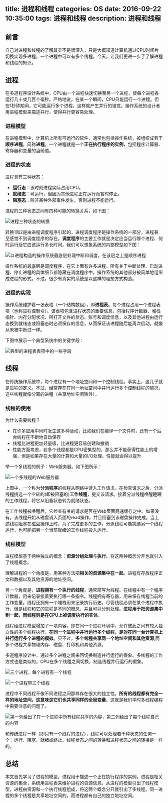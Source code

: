 title: 进程和线程
categories: OS
date: 2016-09-22 10:35:00
tags: 进程和线程
description: 进程和线程
---

## 前言

自己对进程和线程的了解其实不是很深入，只是大概知道计算机通过CPU时间片切换实现多进程，一个进程中可以有多个线程。今天，让我们更进一步了了解进程和线程的知识。

## 进程

在多道程序设计系统中，CPU由一个进程快速切换至另一个进程，使每个进程各运行几十或几百个毫秒。严格地说，在某一个瞬间，CPU只能运行一个进程。但在1秒钟期间，它可能运行多个进程，这样就产生并行的错觉。操作系统的设计者用进程模型来描述并行，使得并行更容易处理。

### 进程模型

在进程模型中，计算机上所有可运行的软件，通常也包括操作系统，被组织成若干**顺序进程**，简称**进程**。一个进程就是一个**正在执行程序的实例**，包括程序计算器、寄存器和变量的当前值。

### 进程的状态

进程具有三种状态：

- **运行态**：该时刻进程实际占用CPU。
- **就绪态**：可运行，但因为其他进程正在运行而暂时停止。
- **阻塞态**：除非某种外部事件发生，否则进程不能运行。

进程的三种状态之间有四种可能的转换关系，如下图：

![进程三种状态的转换](https://raw.githubusercontent.com/rason/rason.github.io/master/image/process-status)

转换1和2是由进程调度程序引起的，进程调度程序是操作系统的一部分，进程甚至感觉不到调度程序的存在。**调度程序**的主要工作就是决定应当运行哪个进程、何时运行及它应该运行多长时间。我们可以想象系统的内部模型如下图：

<!-- more -->

![以进程构造的操作系统最底层处理中断和调度，在该层之上是顺序进程](https://raw.githubusercontent.com/rason/rason.github.io/master/image/process-dispatcher)

操作系统的最底层是调度程序，在它上面有许多进程。所有关于中断处理、启动进程、停止进程的具体细节都隐藏在调度程序中。操作系统的其他部分被简单地组织成进程的形式。不过，很少有真实的系统是以这样的理想方式构造。

### 进程的实现

操作系统维护着一张表格（一个结构数组），即**进程表**。每个进程占用一个进程表项（也称进程控制块）。该表项包含进程状态的重要信息，包括程序计数器、堆栈指针、内存分配状况、所打开文件的状态、账号和调度信息，以及其他进程由运行态换到就绪态或阻塞态时必须保存的信息，从而保证该进程随后能再次启动，就像从未被中断过一样。

下图中展示一个典型系统中的关键字段：

![典型的进程表表项中的一些字段](https://raw.githubusercontent.com/rason/rason.github.io/master/image/process-message)

## 线程

在传统操作系统中，每个进程有一个地址空间和一个控制线程。事实上，这几乎就是进程的定义。不过，经常存在在同一地址空间中并行运行多个控制线程的情况，这些线程就像分离的进程（共享地址空间除外）。

### 线程的使用

为什么需要线程？

- 在许多应用中同时发生这多种活动，比如我们在编译一个文件时，还有一个后台线程在不断地自动保存
- 线程比进程更加轻量级，比进程更容易创建和撤销
- 性能方面考虑，若多个线程都是CPU密集型的，那么并不能获得性能上的增强，但是如果存在大量的计算和大量的I/O处理，性能就会得以提升

举一个多线程的例子：Web服务器。如下图所示：

![一个多线程的Web服务器](https://raw.githubusercontent.com/rason/rason.github.io/master/image/muti-thread-ws)

上图中，一个称为**分派程序**的线程从网络中读入工作请求。在检查请求之后，分派线程挑选一个空转的(即被阻塞的)**工作线程**，提交该请求。接着分派线程唤醒睡眠的工作线程，将它从阻塞状态转为就绪状态。

在工作线程被唤醒后，它检查有关的请求是否在Web页面高速缓存之中。如果没有，该线程开始从磁盘调入页面的read操作，并且阻塞到该磁盘操作完成。当上述线程阻塞在磁盘操作上时，为了完成更多的工作，分派线程可能挑选另一个线程运行，也可能把另一个当前就绪的工作线程投入运行。

### 线程模型

进程模型基于两种独立的概念：**资源分组处理**与**执行**。将这两种概念分开也就引入了线程概念。

理解进程的一个角度是，用某种方法把**相关的资源集中在一起**。进程有存放程序正文和数据以及其他资源的地址空间。

另一个角度是，**进程拥有一个执行的线程**，通常简写为线程。在线程中有一个程序计数器，用来记录接着要执行哪一条指令。线程拥有寄存器，用来保存线程当前的工作变量。线程还拥有一个堆栈用来记录执行历史。尽管线程必须在某个进程中执行，但是线程和它的进程是不同的概念，并且可以分别处理。**进程用于把资源集中到一起，而线程则是在CPU上被调度执行的实体**。

线程给进程模型增加了一项内容，即在同一个进程环境中，允许彼此之间有较大独立性的多个线程执行。**在同一个进程中并行运行多个线程，是对在同一台计算机上并行运行多个进程的模拟**。只不过，**多个线程共享同一个地址空间和其他资源**,而多个进程共享物理内存、磁盘、打印机和其他资源。

多道程序设计中，通过多个进程之间来回切换制造并行运行的假象。多线程的工作方式也是类似的，CPU在多个线程之间切换，制造线程并行运行的假象。

![三个进程，每个进程有一个线程](https://raw.githubusercontent.com/rason/rason.github.io/master/image/muti-process)

![一个进程带三个线程](https://raw.githubusercontent.com/rason/rason.github.io/master/image/muti-thread)

进程中不同线程不像不同进程之间那样存在很大的独立性。**所有的线程都有完全一样的地址空间，这意味这它们也共享同样的全局变量**。这就是我们平时多线程编程中需要注意的问题了。

![第一列给出了在一个进程中所有线程共享的内容，第二列给出了每个线程自己的内容](https://raw.githubusercontent.com/rason/rason.github.io/master/image/process-thread-msg)

和传统进程一样（即只有一个线程的进程），线程可以处理若干种状态的任何一个：运行、阻塞、就绪或终止。线程状态之间的转换和进程状态之间的转换是一样的。

## 总结

本文首先学习了进程的模型，进程用于描述一个正在执行程序的实例，进程是相关资源的集合，系统用进程表来维护进程的资源信息。从进程的模型引出了线程模型，进程由资源和一个执行线程组成，将这两个概念分开就引出了多线程。同一进程的多个线程是共享地址空间的，而进程都有自己的独立地址空间。

